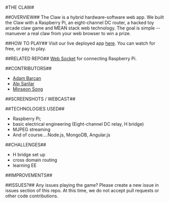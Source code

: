 #THE CLAW#

##OVERVIEW##
The Claw is a hybrid hardware-software web app.  We built the Claw with a Raspberry Pi, an eight-channel DC router, a hacked toy arcade claw game and MEAN stack web technology. The goal is simple -- manuever a real claw from your web browser to win a prize. 

##HOW TO PLAY##
Visit our live deployed app [here](https://dummyurl.herokuapp.com). You can watch for free, or pay to play. 

##RELATED REPO##
[Web Socket](https://github.com/roaringsheep/piSocket/) for connecting Raspberry Pi.

##CONTRIBUTORS##
- [Adam Barcan](https://github.com/Adam262)
- [Alp Sarilar](https://github.com/asarilar)
- [Minseon Song](https://github.com/roaringsheep)

##SCREENSHOTS / WEBCAST##

##TECHNOLOGIES USED##
+ Raspberry Pi; 
+ basic electrical engineering (Eight-channel DC relay, H bridge)
+ MJPEG streaming
+ And of course....Node.js, MongoDB, Angular.js

##CHALLENGES##
+ H bridge set up
+ cross domain routing
+ learning EE

##IMPROVEMENTS##

##ISSUES?##
Any issues playing the game? Please create a new issue in issues section of this repo.  At this time, we do not accept pull requests or other code contributions.  

